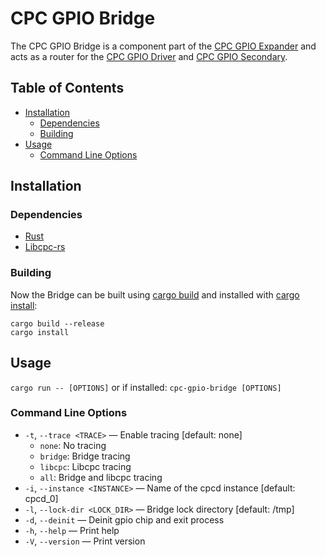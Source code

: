 # CPC GPIO Bridge

The CPC GPIO Bridge is a component part of the [CPC GPIO Expander](../README.md) and acts as a router for the [CPC GPIO Driver](../driver/README.md) and [CPC GPIO Secondary](../secondary/README.md).

## Table of Contents
- [Installation](#installation)
  - [Dependencies](#dependencies)
  - [Building](#building)
- [Usage](#usage)
  - [Command Line Options](#command-line-options)

## Installation

### Dependencies
* [Rust](https://www.rust-lang.org/tools/install)
* [Libcpc-rs](https://github.com/SiliconLabs/cpc-daemon/tree/main/lib/bindings/rust)

### Building
Now the Bridge can be built using [cargo build](https://doc.rust-lang.org/cargo/commands/cargo-build.html) and installed with [cargo install]((https://doc.rust-lang.org/cargo/commands/cargo-install.html)):

```
cargo build --release
cargo install
```

## Usage
`cargo run -- [OPTIONS]` or if installed: `cpc-gpio-bridge [OPTIONS]`

### Command Line Options

* `-t`, `--trace <TRACE>` — Enable tracing [default: none]
  - `none`:
    No tracing
  - `bridge`:
    Bridge tracing
  - `libcpc`:
    Libcpc tracing
  - `all`:
    Bridge and libcpc tracing
*  `-i`, `--instance <INSTANCE>`  — Name of the cpcd instance [default: cpcd_0]
*  `-l`, `--lock-dir <LOCK_DIR>`  — Bridge lock directory [default: /tmp]
*  `-d`, `--deinit`               — Deinit gpio chip and exit process
*  `-h`, `--help`                 — Print help
*  `-V`, `--version`              — Print version
